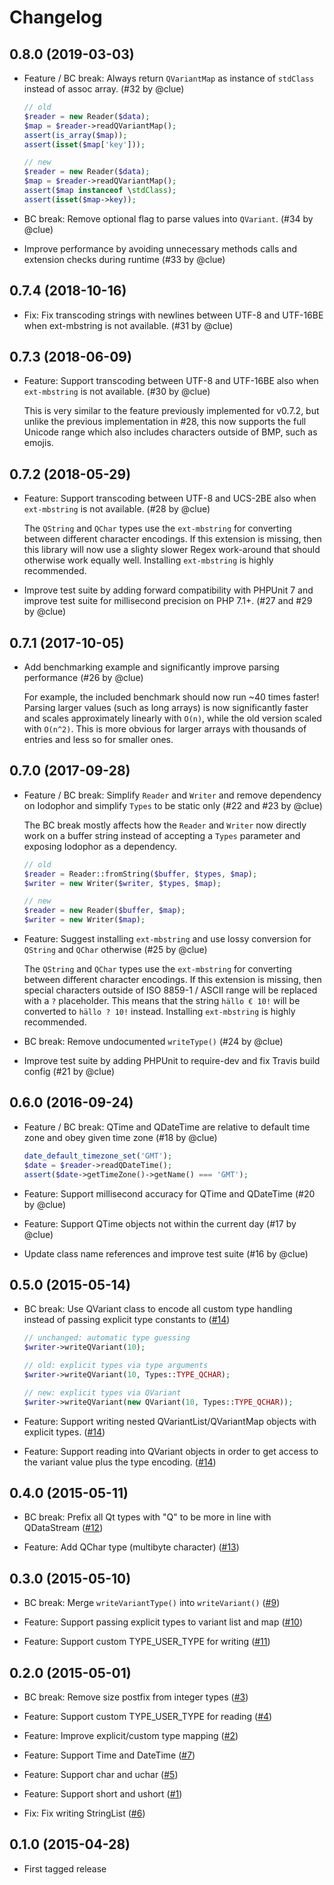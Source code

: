 # Changelog

## 0.8.0 (2019-03-03)

*   Feature / BC break: Always return `QVariantMap` as instance of `stdClass` instead of assoc array.
    (#32 by @clue)

    ```php
    // old
    $reader = new Reader($data);
    $map = $reader->readQVariantMap();
    assert(is_array($map));
    assert(isset($map['key']));

    // new
    $reader = new Reader($data);
    $map = $reader->readQVariantMap();
    assert($map instanceof \stdClass);
    assert(isset($map->key));
    ```

*   BC break: Remove optional flag to parse values into `QVariant`.
    (#34 by @clue)

*   Improve performance by avoiding unnecessary methods calls and extension checks during runtime
    (#33 by @clue)

## 0.7.4 (2018-10-16)

*   Fix: Fix transcoding strings with newlines between UTF-8 and UTF-16BE when ext-mbstring is not available.
    (#31 by @clue)

## 0.7.3 (2018-06-09)

*   Feature: Support transcoding between UTF-8 and UTF-16BE also when `ext-mbstring` is not available.
    (#30 by @clue)

    This is very similar to the feature previously implemented for v0.7.2, but
    unlike the previous implementation in #28, this now supports the full Unicode
    range which also includes characters outside of BMP, such as emojis.

## 0.7.2 (2018-05-29)

*   Feature: Support transcoding between UTF-8 and UCS-2BE also when `ext-mbstring` is not available.
    (#28 by @clue)

    The `QString` and `QChar` types use the `ext-mbstring` for converting
    between different character encodings. If this extension is missing, then
    this library will now use a slighty slower Regex work-around that should
    otherwise work equally well. Installing `ext-mbstring` is highly recommended.

*   Improve test suite by adding forward compatibility with PHPUnit 7 and
    improve test suite for millisecond precision on PHP 7.1+.
    (#27 and #29 by @clue)

## 0.7.1 (2017-10-05)

*   Add benchmarking example and significantly improve parsing performance
    (#26 by @clue)

    For example, the included benchmark should now run ~40 times faster!
    Parsing larger values (such as long arrays) is now significantly faster and
    scales approximately linearly with `O(n)`, while the old version scaled with
    `O(n^2)`. This is more obvious for larger arrays with thousands of entries
    and less so for smaller ones.

## 0.7.0 (2017-09-28)

*   Feature / BC break: Simplify `Reader` and `Writer` and remove dependency
    on Iodophor and simplify `Types` to be static only
    (#22 and #23 by @clue)

    The BC break mostly affects how the `Reader` and `Writer` now directly
    work on a buffer string instead of accepting a `Types` parameter and
    exposing Iodophor as a dependency.

    ```php
    // old
    $reader = Reader::fromString($buffer, $types, $map);
    $writer = new Writer($writer, $types, $map);

    // new
    $reader = new Reader($buffer, $map);
    $writer = new Writer($map);
    ```

*   Feature: Suggest installing `ext-mbstring` and use lossy conversion for `QString` and `QChar` otherwise
    (#25 by @clue)

    The `QString` and `QChar` types use the `ext-mbstring` for converting
    between different character encodings. If this extension is missing, then
    special characters outside of ISO 8859-1 / ASCII range will be replaced with
    a `?` placeholder. This means that the string `hällo € 10!` will be
    converted to `hällo ? 10!` instead. Installing `ext-mbstring` is highly
    recommended.

*   BC break: Remove undocumented `writeType()`
    (#24 by @clue)

*   Improve test suite by adding PHPUnit to require-dev and fix Travis build config
    (#21 by @clue)

## 0.6.0 (2016-09-24)

*   Feature / BC break: QTime and QDateTime are relative to default time zone and obey given time zone
    (#18 by @clue)

    ```php
    date_default_timezone_set('GMT');
    $date = $reader->readQDateTime();
    assert($date->getTimeZone()->getName() === 'GMT');
    ```

*   Feature: Support millisecond accuracy for QTime and QDateTime
    (#20 by @clue)

*   Feature: Support QTime objects not within the current day
    (#17 by @clue)

*   Update class name references and improve test suite
    (#16 by @clue)

## 0.5.0 (2015-05-14)

*   BC break: Use QVariant class to encode all custom type handling instead
    of passing explicit type constants to
    ([#14](https://github.com/clue/php-qdatastream/pull/14))
    
    ```php
    // unchanged: automatic type guessing
    $writer->writeQVariant(10);

    // old: explicit types via type arguments
    $writer->writeQVariant(10, Types::TYPE_QCHAR);

    // new: explicit types via QVariant
    $writer->writeQVariant(new QVariant(10, Types::TYPE_QCHAR));
    ```

*   Feature: Support writing nested QVariantList/QVariantMap objects with
    explicit types.
    ([#14](https://github.com/clue/php-qdatastream/pull/14))

*   Feature: Support reading into QVariant objects in order to get access to the
    variant value plus the type encoding.
    ([#14](https://github.com/clue/php-qdatastream/pull/14))

## 0.4.0 (2015-05-11)

*   BC break: Prefix all Qt types with "Q" to be more in line with QDataStream
    ([#12](https://github.com/clue/php-qdatastream/pull/12))

*   Feature: Add QChar type (multibyte character)
    ([#13](https://github.com/clue/php-qdatastream/pull/13))

## 0.3.0 (2015-05-10)

*   BC break: Merge `writeVariantType()` into `writeVariant()`
    ([#9](https://github.com/clue/php-qdatastream/pull/9))

*   Feature: Support passing explicit types to variant list and map
    ([#10](https://github.com/clue/php-qdatastream/pull/10))

*   Feature: Support custom TYPE_USER_TYPE for writing
    ([#11](https://github.com/clue/php-qdatastream/pull/11))

## 0.2.0 (2015-05-01)

*   BC break: Remove size postfix from integer types
    ([#3](https://github.com/clue/php-qdatastream/pull/3))

*   Feature: Support custom TYPE_USER_TYPE for reading
    ([#4](https://github.com/clue/php-qdatastream/pull/4))

*   Feature: Improve explicit/custom type mapping
    ([#2](https://github.com/clue/php-qdatastream/pull/2))

*   Feature: Support Time and DateTime
    ([#7](https://github.com/clue/php-qdatastream/pull/7))

*   Feature: Support char and uchar
    ([#5](https://github.com/clue/php-qdatastream/pull/5))

*   Feature: Support short and ushort
    ([#1](https://github.com/clue/php-qdatastream/pull/1))

*   Fix: Fix writing StringList
    ([#6](https://github.com/clue/php-qdatastream/pull/6))

## 0.1.0 (2015-04-28)

*   First tagged release
